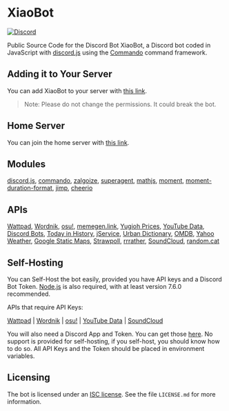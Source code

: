 # XiaoBot
[![Discord](https://discordapp.com/api/guilds/252317073814978561/embed.png)](https://discord.gg/fqQF8mc)

Public Source Code for the Discord Bot XiaoBot, a Discord bot coded in JavaScript with [discord.js](https://discord.js.org/#/) using the [Commando](https://github.com/Gawdl3y/discord.js-commando) command framework.

## Adding it to Your Server
You can add XiaoBot to your server with [this link](https://discordapp.com/oauth2/authorize?client_id=278305350804045834&scope=bot&permissions=1345846343). 

> Note: Please do not change the permissions. It could break the bot.

## Home Server
You can join the home server with [this link](https://discord.gg/fqQF8mc).

## Modules
[discord.js](https://discord.js.org/#/), [commando](https://github.com/Gawdl3y/discord.js-commando), [zalgoize](https://github.com/clux/zalgolize), [superagent](https://github.com/visionmedia/superagent), [mathjs](http://mathjs.org/), [moment](http://momentjs.com), [moment-duration-format](https://github.com/jsmreese/moment-duration-format), [jimp](https://github.com/oliver-moran/jimp), [cheerio](https://cheerio.js.org/)

## APIs
[Wattpad](https://developer.wattpad.com/docs/api), [Wordnik](http://developer.wordnik.com/docs.html), [osu!](https://osu.ppy.sh/p/api), [memegen.link](https://memegen.link/), [Yugioh Prices](http://docs.yugiohprices.apiary.io/#), [YouTube Data](https://developers.google.com/youtube/v3/), [Discord Bots](https://bots.discord.pw/api), [Today in History](http://history.muffinlabs.com/#api), [jService](http://jservice.io/), [Urban Dictionary](https://github.com/zdict/zdict/wiki/Urban-dictionary-API-documentation), [OMDB](http://www.omdbapi.com/), [Yahoo Weather](https://developer.yahoo.com/weather/), [Google Static Maps](https://developers.google.com/maps/documentation/static-maps/), [Strawpoll](https://github.com/strawpoll/strawpoll/wiki/API), [rrrather](http://www.rrrather.com/botapi), [SoundCloud](https://developers.soundcloud.com/), [random.cat](http://random.cat/)

## Self-Hosting
You can Self-Host the bot easily, provided you have API keys and a Discord Bot Token. [Node.js](https://nodejs.org/en/) is also required, with at least version 7.6.0 recommended.

APIs that require API Keys:

[Wattpad](https://developer.wattpad.com/docs/api) | [Wordnik](http://developer.wordnik.com/docs.html) | [osu!](https://osu.ppy.sh/p/api) | [YouTube Data](https://developers.google.com/youtube/v3/) | [SoundCloud](https://developers.soundcloud.com/)

You will also need a Discord App and Token. You can get those [here](https://discordapp.com/developers/applications). No support is provided for self-hosting, if you self-host, you should know how to do so. All API Keys and the Token should be placed in environment variables.

## Licensing
The bot is licensed under an [ISC license](https://opensource.org/licenses/ISC). See the file `LICENSE.md` for more information.
